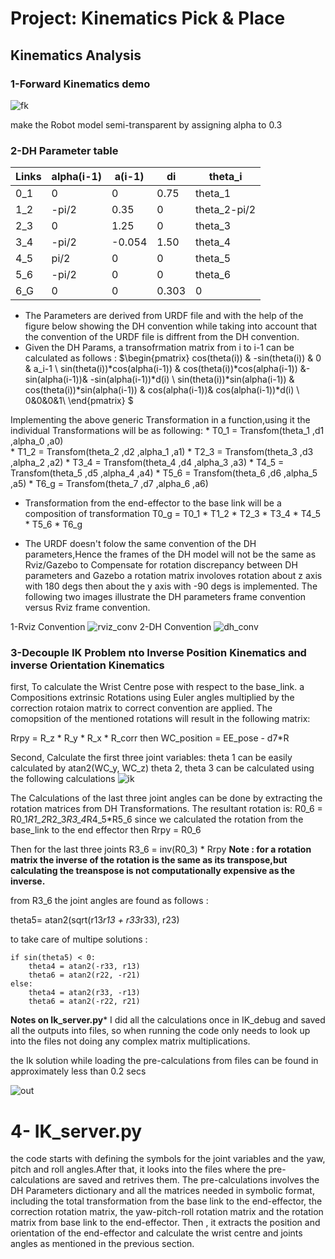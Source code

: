 
# Project: Kinematics Pick & Place
## Kinematics Analysis 


### 1-Forward Kinematics demo
![fk](https://user-images.githubusercontent.com/17046622/35038031-0e2fb7c6-fb82-11e7-803a-8a6249a7e2f7.png)

make the Robot model semi-transparent by assigning alpha to 0.3

### 2-DH Parameter table
Links|alpha(i-1)|a(i-1)|di   |theta_i     
--- | --- | --- | --- | ---
0_1  |0         |0     |0.75 | theta_1    
1_2  |-pi/2     |0.35  |0    |theta_2-pi/2
2_3  |0         | 1.25 |0    |theta_3     
3_4  |-pi/2     |-0.054|1.50 |theta_4     
4_5  |pi/2      |0     |0    |theta_5     
5_6  |-pi/2     |0     |0    |theta_6     
6_G  |0         |0     |0.303|0             

* The Parameters are derived from URDF file and with the help of the figure below showing the DH convention while taking into account that the convention of the URDF file is diffrent from the DH convention.
* Given the DH Params, a transofrmation matrix from i to i-1 can be calculated as follows :
 $\begin{pmatrix}
 cos(theta(i)) & -sin(theta(i)) & 0 & a_i-1 \\
 sin(theta(i))*cos(alpha(i-1)) & cos(theta(i))*cos(alpha(i-1)) &-sin(alpha(i-1))& -sin(alpha(i-1))*d(i) \\ 
 sin(theta(i))*sin(alpha(i-1)) & cos(theta(i))*sin(alpha(i-1)) &  cos(alpha(i-1))& cos(alpha(i-1))*d(i) \\
 0&0&0&1\\
\end{pmatrix} $

Implementing the above generic Transformation in a function,using it the individual Transformations will be as following:
    *    T0_1 = Transfom(theta_1 ,d1 ,alpha_0 ,a0)  
    *    T1_2 = Transfom(theta_2 ,d2 ,alpha_1 ,a1)
    *    T2_3 = Transfom(theta_3 ,d3 ,alpha_2 ,a2)
    *    T3_4 = Transfom(theta_4 ,d4 ,alpha_3 ,a3)
    *    T4_5 = Transfom(theta_5 ,d5 ,alpha_4 ,a4)
    *    T5_6 = Transfom(theta_6 ,d6 ,alpha_5 ,a5)
    *    T6_g = Transfom(theta_7 ,d7 ,alpha_6 ,a6)


* Transformation from the end-effector to the base link will be a composition of transformation
    T0_g = T0_1 * T1_2 * T2_3 * T3_4 * T4_5 * T5_6 * T6_g

*  The URDF doesn't folow the same convention of the DH parameters,Hence the frames of the DH model will not be the same as Rviz/Gazebo to Compensate for rotation discrepancy between DH parameters and Gazebo a rotation matrix involoves rotation about z axis with 180 degs then about the y axis with -90 degs is implemented.
The following two images illustrate the DH parameters frame convention versus Rviz frame convention.

1-Rviz Convention
![rviz_conv](https://user-images.githubusercontent.com/17046622/35038197-b63cb81a-fb82-11e7-8276-fe9cd65712ca.png)
2-DH Convention 
![dh_conv](https://user-images.githubusercontent.com/17046622/35038151-8a156ade-fb82-11e7-9696-65bca57f7ec4.png)



### 3-Decouple IK Problem nto Inverse Position Kinematics and inverse Orientation Kinematics
first, To calculate the Wrist Centre pose with respect to the base_link. a Compositions extrinsic Rotations using Euler angles multiplied by the correction rotaion matrix to correct convention are applied.
The comopsition of the mentioned rotations will result in the following matrix:

Rrpy = R_z * R_y * R_x * R_corr 
then WC_position = EE_pose - d7*R

Second, Calculate the first three joint variables:
theta 1 can be easily calculated by atan2(WC_y, WC_z)
theta 2, theta 3 can be calculated using the following calculations
![ik](https://user-images.githubusercontent.com/17046622/35038176-a990b904-fb82-11e7-87c7-4502f9317be8.jpg)


The Calculations of the last three joint angles can be done by extracting the rotation matrices from DH Transformations.
The resultant rotation is:
R0_6 = R0_1*R1_2*R2_3*R3_4*R4_5*R5_6
since we calculated the rotation from the base_link to the end effector then Rrpy = R0_6

Then for the last three joints R3_6 = inv(R0_3) * Rrpy 
**Note : for a rotation matrix the inverse of the rotation is the same as its transpose,but calculating the treanspose is not computationally expensive as the inverse.**

from R3_6 the joint angles are found as follows :

theta5= atan2(sqrt(r13*r13 + r33*r33), r23)

to take care of multipe solutions :

    if sin(theta5) < 0:
        theta4 = atan2(-r33, r13)
        theta6 = atan2(r22, -r21)
    else:
        theta4 = atan2(r33, -r13)
        theta6 = atan2(-r22, r21)


**Notes on Ik_server.py***
I did all the calculations once in IK_debug and saved all the outputs into files, so when running the code only needs to look up into the files not doing any complex matrix multiplications.

the Ik solution while loading the pre-calculations from files can be found in approximately less than 0.2 secs

![out](https://user-images.githubusercontent.com/17046622/35038190-b0e99c2a-fb82-11e7-8032-fe1e966c5eea.png)



# 4- IK_server.py
the code starts with defining the symbols for the joint variables and the yaw, pitch and roll angles.After that, it looks into the files where the pre-calculations are saved and retrives them. 
The pre-calculations involves the DH Parameters dictionary and all the matrices needed in symbolic format, including the total transformation from the base link to the end-effector, the correction rotation matrix, the yaw-pitch-roll rotation matrix and the rotation matrix from base link to the end-effector.
Then , it extracts the position and orientation of the end-effector and calculate the wrist centre and joints angles as mentioned in the previous section.

